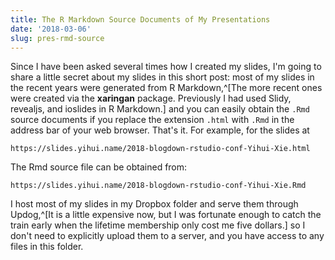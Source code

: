 ```yaml
---
title: The R Markdown Source Documents of My Presentations
date: '2018-03-06'
slug: pres-rmd-source
---
```


Since I have been asked several times how I created my slides, I'm going to share a little secret about my slides in this short post: most of my slides in the recent years were generated from R Markdown,^[The more recent ones were created via the **xaringan** package. Previously I had used Slidy, revealjs, and ioslides in R Markdown.] and you can easily obtain the `.Rmd` source documents if you replace the extension `.html` with `.Rmd` in the address bar of your web browser. That's it. For example, for the slides at

```
https://slides.yihui.name/2018-blogdown-rstudio-conf-Yihui-Xie.html
```

The Rmd source file can be obtained from:

```
https://slides.yihui.name/2018-blogdown-rstudio-conf-Yihui-Xie.Rmd
```

I host most of my slides in my Dropbox folder and serve them through Updog,^[It is a little expensive now, but I was fortunate enough to catch the train early when the lifetime membership only cost me five dollars.] so I don't need to explicitly upload them to a server, and you have access to any files in this folder.
